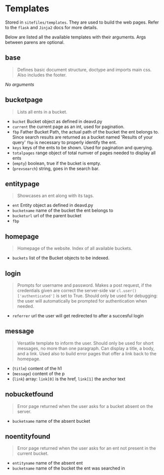 # Templates
Stored in `sitefiles/templates`. They are used to build the web pages. Refer to the `flask` and `Jinja2` docs for more details.

Below are listed all the available templates with their arguments. Args between parens are optional.

## base
> Defines basic document structure, doctype and imports main css. Also includes the footer.

*No arguments*

## bucketpage
> Lists all ents in a bucket.

* `bucket` Bucket object as defined in deavd.py
* `current` the current page as an int, used for pagination.
* `fbp` Father Bucket Path, the actual path of the bucket the ent belongs to. Since search results are returned as a bucket named 'Results of your query' `fbp` is necessary to properly identify the ent.
* `keys` keys of the ents to be shown. Used for pagination and querying.
* `totalpages` range object of total numver of pages needed to display all ents
* (`empty`) boolean, true if the bucket is empty.
* (`prevsearch`) string, goes in the search bar.

## entitypage
> Showcases an ent along with its tags.

* `ent` Entity object as defined in deavd.py
* `bucketname` name of the bucket the ent belongs to
* `bucketurl` url of the parent bucket
* `fbp`

## homepage
> Homepage of the website. Index of all available buckets.

* `buckets` list of the Bucket objects to be indexed.

## login
> Prompts for username and password. Makes a post request, if the credentials given are correct the server-side var `cl.user()['authenticated']` is set to True. Should only be used for debugging: the user will automatically be prompted for authentication when needed.

* `referrer` url the user will get redirected to after a succesful login

## message
> Versatile template to inform the user. Should only be used for short messages, no more than one paragraph. Can display a title, a body, and a link. Used also to build error pages that offer a link back to the homepage.

* (`title`) content of the h1
* (`message`) content of the p
* (`link`) array: `link[0]` is the href, `link[1]` the anchor text

## nobucketfound
> Error page returned when the user asks for a bucket absent on the server.

* `bucketname` name of the absent bucket

## noentityfound
> Error page returned when the user asks for an ent not present in the current bucket.

* `entityname` name of the absent ent
* `bucketname` name of the bucket the ent was searched in
